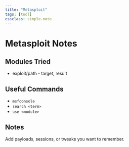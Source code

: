 ```yaml
---
title: "Metasploit"
tags: [tool]
cssclass: simple-note
---
```


# Metasploit Notes

## Modules Tried
- exploit/path - target, result

## Useful Commands
- `msfconsole`
- `search <term>`
- `use <module>`

## Notes
Add payloads, sessions, or tweaks you want to remember.
